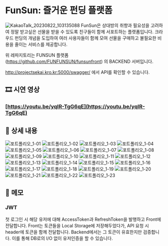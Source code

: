
# FunSun: 즐거운 펀딩 플랫폼
![KakaoTalk_20230822_103135088](https://github.com/skay138/FUNSUNback/assets/102957619/ccfd29c5-6b32-410c-af4f-aee707bb2351)
FunSun은 상대방의 취향과 필요성을 고려하여 정말 받고싶은 선물을 받을 수 있도록 친구들이 함께 서포트하는 플랫폼입니다. 크라우드 펀딩의 개념을 도입하여 여러 사용자들이 함께 모여 선물을 구매하고 불필요한 비용을 줄이는 서비스를 제공합니다.

위 레파지토리는 FUNSUN 플랫폼(https://github.com/FUNFUNSUN/funsunfront) 의 BACKEND 서버입니다.

http://projectsekai.kro.kr:5000/swagger/ 에서 API를 확인할 수 있습니다.

## 🎞️ 시연 영상

  ### [https://youtu.be/yqIR-TgG6qE](https://youtu.be/yqIR-TgG6qE)


## 📖 상세 내용

![포트폴리오_1-01](https://github.com/skay138/FUNSUNback/assets/102957619/9254f68e-4307-452d-ac70-45be0c301917)
![포트폴리오_1-02](https://github.com/skay138/FUNSUNback/assets/102957619/4b8f1861-ea35-4705-bfeb-df8f21555aea)
![포트폴리오_1-03](https://github.com/skay138/FUNSUNback/assets/102957619/089e534b-8de0-49eb-9976-73dca0ec775a)
![포트폴리오_1-04](https://github.com/skay138/FUNSUNback/assets/102957619/40df13fd-9b01-415c-8145-e75c29a59c18)
![포트폴리오_1-05](https://github.com/skay138/FUNSUNback/assets/102957619/0534e80a-7920-451b-acf3-cb38eeb5d115)
![포트폴리오_1-06](https://github.com/skay138/FUNSUNback/assets/102957619/8cdc0ea4-0bc3-4eff-918c-113f63efa098)
![포트폴리오_1-07](https://github.com/skay138/FUNSUNback/assets/102957619/58e004a8-b323-4399-9a73-8d57e189c8d7)
![포트폴리오_1-08](https://github.com/skay138/FUNSUNback/assets/102957619/238c927b-5567-4c9f-b69d-92fffbcf0b72)
![포트폴리오_1-09](https://github.com/skay138/FUNSUNback/assets/102957619/de36003a-8d0e-4b6c-9619-3a4b541f2d6b)
![포트폴리오_1-10](https://github.com/skay138/FUNSUNback/assets/102957619/b43520a2-5cac-47bf-b070-1cc117de7e73)
![포트폴리오_1-11](https://github.com/skay138/FUNSUNback/assets/102957619/870d9aaa-592e-4477-b802-2ba9f294f662)
![포트폴리오_1-12](https://github.com/skay138/FUNSUNback/assets/102957619/9a37ea03-e5b7-4584-8e71-30b55fe90f94)
![포트폴리오_1-13](https://github.com/skay138/FUNSUNback/assets/102957619/fb107e5d-4a02-4523-a5d8-ca2a218c6211)
![포트폴리오_1-14](https://github.com/skay138/FUNSUNback/assets/102957619/6a5d40cc-8f98-458d-b2f0-883b5cb735c5)
![포트폴리오_1-15](https://github.com/skay138/FUNSUNback/assets/102957619/6cd2817f-5d65-40a6-9470-c7c96068a5f8)
![포트폴리오_1-16](https://github.com/skay138/FUNSUNback/assets/102957619/e665b30e-7a5b-4f77-88b6-324a954a481e)
![포트폴리오_1-17](https://github.com/skay138/FUNSUNback/assets/102957619/e6f68ba0-404a-4e41-b33c-1c5b2c700e5b)
![포트폴리오_1-18](https://github.com/skay138/FUNSUNback/assets/102957619/833bc6e6-f001-4b80-8f2d-855e5bc0120b)
![포트폴리오_1-19](https://github.com/skay138/FUNSUNback/assets/102957619/5eafedfa-582f-4d02-8e92-ade346908eb2)
![포트폴리오_1-20](https://github.com/skay138/FUNSUNback/assets/102957619/7c0553d9-f6f6-4307-aca6-62e801dc3114)
![포트폴리오_1-21](https://github.com/skay138/FUNSUNback/assets/102957619/7af24917-a6da-406d-9747-91adfc8e9c59)
![포트폴리오_1-22](https://github.com/skay138/FUNSUNback/assets/102957619/43657128-40d7-45e7-8959-bb085247ed31)
![포트폴리오_1-23](https://github.com/skay138/FUNSUNback/assets/102957619/b2a1b027-b7c5-4d41-9296-f80e97c8be91)

## 📝 메모

### JWT

첫 로그인 시 해당 유저에 대해 AccessToken과 RefreshToken을 발행하고 Front에 전달합니다. Front는 토큰들을 Local Storage에 저장해두었다가, API 요청 시 header에 토큰을 함께 전달합니다. Backend에서는 그 토큰이 유효한지만 검증합니다. 이를 통해 DB로의 I/O 없이 유저인증을 할 수 있습니다.
